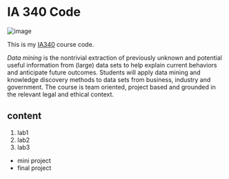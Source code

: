 # IA 340 Code
![image](https://www.jmu.edu/_images/homepage/explore-programs.jpg)


This is my [IA340](https://catalog.jmu.edu/preview_course_nopop.php?catoid=50&coid=258336) course code. 

*Data mining* is the nontrivial extraction of previously unknown and potential useful information from (large) data sets to help explain current behaviors and anticipate future outcomes. Students will apply data mining and knowledge discovery methods to data sets from business, industry and government. The course is team oriented, project based and grounded in the relevant legal and ethical context. 

## content

1. lab1
2. lab2
3. lab3

- mini project
- final project
